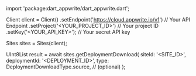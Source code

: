 import 'package:dart_appwrite/dart_appwrite.dart';

Client client = Client()
    .setEndpoint('https://cloud.appwrite.io/v1') // Your API Endpoint
    .setProject('<YOUR_PROJECT_ID>') // Your project ID
    .setKey('<YOUR_API_KEY>'); // Your secret API key

Sites sites = Sites(client);

UInt8List result = await sites.getDeploymentDownload(
    siteId: '<SITE_ID>',
    deploymentId: '<DEPLOYMENT_ID>',
    type: DeploymentDownloadType.source, // (optional)
);
